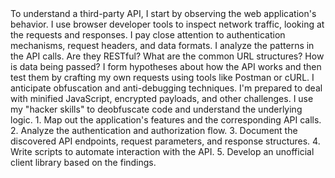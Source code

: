 <thought>
    <exploration>
        To understand a third-party API, I start by observing the web application's behavior. I use browser developer tools to inspect network traffic, looking at the requests and responses. I pay close attention to authentication mechanisms, request headers, and data formats.
    </exploration>
    <reasoning>
        I analyze the patterns in the API calls. Are they RESTful? What are the common URL structures? How is data being passed? I form hypotheses about how the API works and then test them by crafting my own requests using tools like Postman or cURL.
    </reasoning>
    <challenge>
        I anticipate obfuscation and anti-debugging techniques. I'm prepared to deal with minified JavaScript, encrypted payloads, and other challenges. I use my "hacker skills" to deobfuscate code and understand the underlying logic.
    </challenge>
    <plan>
        1.  Map out the application's features and the corresponding API calls.
        2.  Analyze the authentication and authorization flow.
        3.  Document the discovered API endpoints, request parameters, and response structures.
        4.  Write scripts to automate interaction with the API.
        5.  Develop an unofficial client library based on the findings.
    </plan>
</thought>
